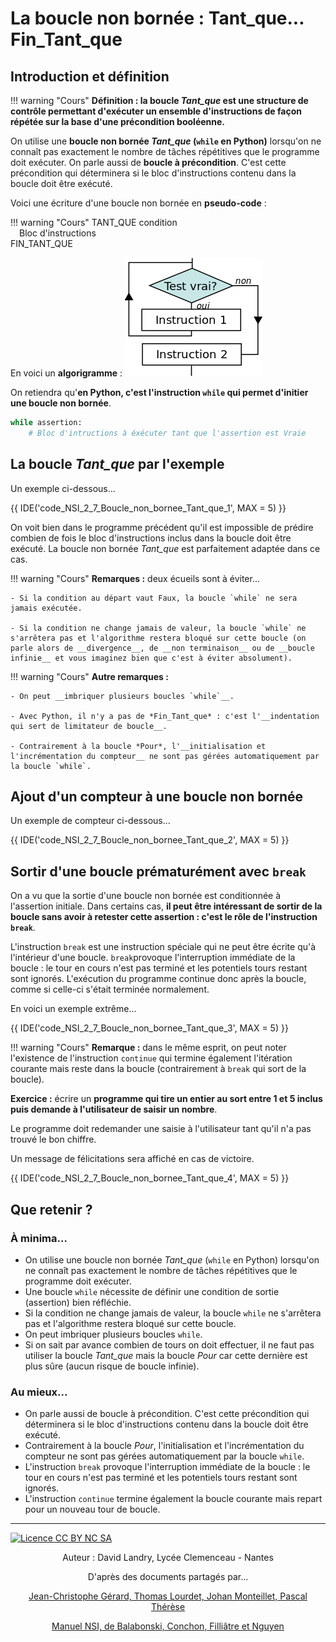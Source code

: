 # La boucle non bornée : Tant_que... Fin_Tant_que
## Introduction et définition

!!! warning "Cours"
     __Définition : la boucle *Tant_que* est une structure de contrôle permettant d'exécuter un ensemble d'instructions de façon répétée sur la base d'une précondition booléenne.__
    
On utilise une __boucle non bornée *Tant_que* (`while` en Python)__ lorsqu'on ne connaît pas exactement le nombre de tâches répétitives que le programme doit exécuter. On parle aussi de __boucle à précondition__. C'est cette précondition qui déterminera si le bloc d'instructions contenu dans la boucle doit être exécuté.

Voici une écriture d'une boucle non bornée en __pseudo-code__ :

!!! warning "Cours"
    TANT_QUE condition  
    &emsp;Bloc d'instructions  
    FIN_TANT_QUE
    
En voici un __algorigramme__ :
![Algorigramme Tant que](TantQue.png)

On retiendra qu'__en Python, c'est l'instruction `while` qui permet d'initier une boucle non bornée__.

```python
while assertion:
    # Bloc d'intructions à éxécuter tant que l'assertion est Vraie
```

## La boucle *Tant_que* par l'exemple

Un exemple ci-dessous...


{{ IDE('code_NSI_2_7_Boucle_non_bornee_Tant_que_1', MAX = 5) }}

On voit bien dans le programme précédent qu'il est impossible de prédire combien de fois le bloc d'instructions inclus dans la boucle doit être exécuté. La boucle non bornée *Tant_que* est parfaitement adaptée dans ce cas.

!!! warning "Cours"
     __Remarques :__ deux écueils sont à éviter...

    - Si la condition au départ vaut Faux, la boucle `while` ne sera jamais exécutée.

    - Si la condition ne change jamais de valeur, la boucle `while` ne s'arrêtera pas et l'algorithme restera bloqué sur cette boucle (on parle alors de __divergence__, de __non terminaison__ ou de __boucle infinie__ et vous imaginez bien que c'est à éviter absolument).
    
!!! warning "Cours"
     __Autre remarques :__ 

    - On peut __imbriquer plusieurs boucles `while`__.

    - Avec Python, il n'y a pas de *Fin_Tant_que* : c'est l'__indentation qui sert de limitateur de boucle__.

    - Contrairement à la boucle *Pour*, l'__initialisation et l'incrémentation du compteur__ ne sont pas gérées automatiquement par la boucle `while`.

## Ajout d'un compteur à une boucle non bornée

Un exemple de compteur ci-dessous...


{{ IDE('code_NSI_2_7_Boucle_non_bornee_Tant_que_2', MAX = 5) }}

## Sortir d'une boucle prématurément avec `break`

On a vu que la sortie d'une boucle non bornée est conditionnée à l'assertion initiale. Dans certains cas, __il peut être intéressant de sortir de la boucle sans avoir à retester cette assertion : c'est le rôle de l'instruction `break`__.

L'instruction `break` est une instruction spéciale qui ne peut être écrite qu'à l'intérieur d'une boucle. `break`provoque l'interruption immédiate de la boucle : le tour en cours n'est pas terminé et les potentiels tours restant sont ignorés. L'exécution du programme continue donc après la boucle, comme si celle-ci s'était terminée normalement.

En voici un exemple extrême...


{{ IDE('code_NSI_2_7_Boucle_non_bornee_Tant_que_3', MAX = 5) }}

!!! warning "Cours"
     __Remarque :__ dans le même esprit, on peut noter l'existence de l'instruction `continue` qui termine également l'itération courante mais reste dans la boucle (contrairement à `break` qui sort de la boucle).

__Exercice :__ écrire un __programme qui tire un entier au sort entre 1 et 5 inclus puis demande à l'utilisateur de saisir un nombre__.

Le programme doit redemander une saisie à l'utilisateur tant qu'il n'a pas trouvé le bon chiffre.

Un message de félicitations sera affiché en cas de victoire.


{{ IDE('code_NSI_2_7_Boucle_non_bornee_Tant_que_4', MAX = 5) }}

## Que retenir ?
### À minima...

- On utilise une boucle non bornée *Tant_que* (`while` en Python) lorsqu'on ne connaît pas exactement le nombre de tâches répétitives que le programme doit exécuter. 
- Une boucle `while` nécessite de définir une condition de sortie (assertion) bien réfléchie.
- Si la condition ne change jamais de valeur, la boucle `while` ne s'arrêtera pas et l'algorithme restera bloqué sur cette boucle.
- On peut imbriquer plusieurs boucles `while`.
- Si on sait par avance combien de tours on doit effectuer, il ne faut pas utiliser la boucle _Tant_que_ mais la boucle _Pour_ car cette dernière est plus sûre (aucun risque de boucle infinie).

### Au mieux...

- On parle aussi de boucle à précondition. C'est cette précondition qui déterminera si le bloc d'instructions contenu dans la boucle doit être exécuté.
- Contrairement à la boucle _Pour_, l'initialisation et l'incrémentation du compteur ne sont pas gérées automatiquement par la boucle `while`.
- L'instruction `break` provoque l'interruption immédiate de la boucle : le tour en cours n'est pas terminé et les potentiels tours restant sont ignorés.
- L'instruction `continue` termine également la boucle courante mais repart pour un nouveau tour de boucle.

---
[![Licence CC BY NC SA](https://licensebuttons.net/l/by-nc-sa/3.0/88x31.png "licence Creative Commons CC BY-NC-SA")](http://creativecommons.org/licenses/by-nc-sa/3.0/fr/)
<p style="text-align: center;">Auteur : David Landry, Lycée Clemenceau - Nantes</p>
<p style="text-align: center;">D'après des documents partagés par...</p>
<p style="text-align: center;"><a  href=http://www.monlyceenumerique.fr/index_nsi.html#premiere>Jean-Christophe Gérard, Thomas Lourdet, Johan Monteillet, Pascal Thérèse</a></p>
<p style="text-align: center;"><a  href=https://www.nsi-premiere.fr/index.html>Manuel NSI, de Balabonski, Conchon, Filliâtre et Nguyen</a></p>

